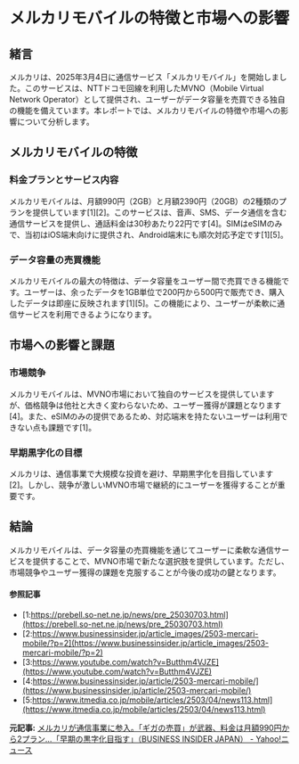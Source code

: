 # メルカリモバイルの特徴と市場への影響

## 緒言

メルカリは、2025年3月4日に通信サービス「メルカリモバイル」を開始しました。このサービスは、NTTドコモ回線を利用したMVNO（Mobile Virtual Network Operator）として提供され、ユーザーがデータ容量を売買できる独自の機能を備えています。本レポートでは、メルカリモバイルの特徴や市場への影響について分析します。

## メルカリモバイルの特徴

### 料金プランとサービス内容

メルカリモバイルは、月額990円（2GB）と月額2390円（20GB）の2種類のプランを提供しています[1][2]。このサービスは、音声、SMS、データ通信を含む通信サービスを提供し、通話料金は30秒あたり22円です[4]。SIMはeSIMのみで、当初はiOS端末向けに提供され、Android端末にも順次対応予定です[1][5]。

### データ容量の売買機能

メルカリモバイルの最大の特徴は、データ容量をユーザー間で売買できる機能です。ユーザーは、余ったデータを1GB単位で200円から500円で販売でき、購入したデータは即座に反映されます[1][5]。この機能により、ユーザーが柔軟に通信サービスを利用できるようになります。

## 市場への影響と課題

### 市場競争

メルカリモバイルは、MVNO市場において独自のサービスを提供していますが、価格競争は他社と大きく変わらないため、ユーザー獲得が課題となります[4]。また、eSIMのみの提供であるため、対応端末を持たないユーザーは利用できない点も課題です[1]。

### 早期黒字化の目標

メルカリは、通信事業で大規模な投資を避け、早期黒字化を目指しています[2]。しかし、競争が激しいMVNO市場で継続的にユーザーを獲得することが重要です。

## 結論

メルカリモバイルは、データ容量の売買機能を通じてユーザーに柔軟な通信サービスを提供することで、MVNO市場で新たな選択肢を提供しています。ただし、市場競争やユーザー獲得の課題を克服することが今後の成功の鍵となります。

#### 参照記事
- [1:https://prebell.so-net.ne.jp/news/pre_25030703.html](https://prebell.so-net.ne.jp/news/pre_25030703.html)
- [2:https://www.businessinsider.jp/article_images/2503-mercari-mobile/?p=2](https://www.businessinsider.jp/article_images/2503-mercari-mobile/?p=2)
- [3:https://www.youtube.com/watch?v=Butthm4VJZE](https://www.youtube.com/watch?v=Butthm4VJZE)
- [4:https://www.businessinsider.jp/article/2503-mercari-mobile/](https://www.businessinsider.jp/article/2503-mercari-mobile/)
- [5:https://www.itmedia.co.jp/mobile/articles/2503/04/news113.html](https://www.itmedia.co.jp/mobile/articles/2503/04/news113.html)


**元記事:** [メルカリが通信事業に参入。「ギガの売買」が武器、料金は月額990円から2プラン…「早期の黒字化目指す」（BUSINESS INSIDER JAPAN） - Yahoo!ニュース](https://news.yahoo.co.jp/articles/3a3d55f46b421365ca4bd9b5188da0d5601a64b1?source=rss)